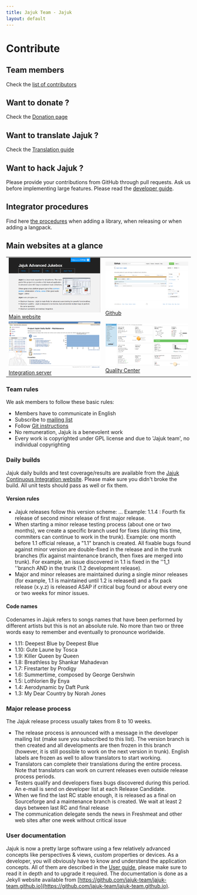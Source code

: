 ```yaml
---
title: Jajuk Team - Jajuk
layout: default
---
```


# Contribute

## Team members
Check the [list of contributors](/members.html) 

## Want to donate ?
Check the [Donation page](/donation.html) 

## Want to translate Jajuk ?
Check the [Translation guide](/translator_guide.html) 

## Want to hack Jajuk ?
Please provide your contributions from GitHub through pull requests. Ask us before implementing large features.
Please read the [developer guide](/developer_guide.html).

## Integrator procedures
Find here [the procedures](/integration_procedures.html) when adding a library, when releasing or when adding a langpack.

## Main websites at a glance

<table id="screenshots">
<tr>
	<td><img src="/images/website_main.png" style="width:350px;" title="Main website" alt="Main website"/> <a href="http://www.jajuk.info">Main website</a></td>
	<td><img src="/images/website_github.png" style="width:350px;" title="Github" alt="Github"/> <a href="https://github.com/jajuk-team/jajuk">Github</a></td>
</tr>
<tr>
	<td><img src="/images/website_hudson.png" style="width:350px;" title="Integration server" alt="Integration server"/> <a href="http://integration.jajuk.info">Integration server</a></td>
	<td><img src="/images/website_quality.png" style="width:350px;" title="Quality Center" alt="Quality Center"/> <a href="http://nemo.sonarqube.org/dashboard/index/org.jajuk:jajuk">Quality Center</a></td>
</tr>
</table>

### Team rules
We ask members to follow these basic rules:

- Members have to communicate in English
- Subscribe to [mailing list](http://lists.sourceforge.net/mailman/listinfo/jajuk-developers)
- Follow [Git instructions](/git.html)
- No remuneration, Jajuk is a benevolent work
- Every work is copyrighted under GPL license and due to 'Jajuk team', no individual copyrighting


### Daily builds

Jajuk daily builds and test coverage/results are available from the [Jajuk Continuous Integration website](http://integration.jajuk.info). 
Please make sure you didn't broke the build. All unit tests should pass as well or fix them. 

#### Version rules
-   Jajuk releases follow this version scheme: <major>.<minor>.<fix>. Example: 1.1.4 : Fourth fix release of second minor release of first major release.
-   When starting a minor release testing process (about one or two months), we create a specific branch used for fixes (during this time, commiters can continue to work in the trunk). Example: one month before 1.1 official release, a "1.1" branch is created. All fixable bugs found against minor version are double-fixed in the release and in the trunk branches (fix against maintenance branch, then fixes are merged into trunk). For example, an issue discovered in 1.1 is fixed in the ''1_1 ''branch AND in the trunk (1.2 development release).
-   Major and minor releases are maintained during a single minor releases (for example, 1.1 is maintained until 1.2 is released) and a fix pack release (x.y.z) is released ASAP if critical bug found or about every one or two weeks for minor issues.

#### Code names

Codenames in Jajuk refers to songs names that have been performed by different artists but this is not an absolute rule. No more than two or three words easy to remember and eventually to pronounce worldwide.

-    1.11: Deepest Blue by Deepest Blue
-    1.10: Gute Laune by Tosca
-    1.9: Killer Queen by Queen
-    1.8: Breathless by Shankar Mahadevan
-    1.7: Firestarter by Prodigy
-    1.6: Summertime, composed by George Gershwin
-    1.5: Lothlorien By Enya
-    1.4: Aerodynamic by Daft Punk
-    1.3: My Dear Country by Norah Jones 
    
### Major release process

The Jajuk release process usually takes from 8 to 10 weeks.

-   The release process is announced with a message in the developer mailing list (make sure you subscribed to this list). The version branch is then created and all developments are then frozen in this branch (however, it is still possible to work on the next version in trunk). English labels are frozen as well to allow translators to start working.
-   Translators can complete their translations during the entire process. Note that translators can work on current releases even outside release process periods.
-   Testers qualify and developers fixes bugs discovered during this period. An e-mail is send on developer list at each Release Candidate.
-   When we find the last RC stable enough, it is released as a final on Sourceforge and a maintenance branch is created. We wait at least 2 days between last RC and final release
-   The communication delegate sends the news in Freshmeat and other web sites after one week without critical issue

### User documentation

Jajuk is now a pretty large software using a few relatively advanced concepts like perspectives & views, custom properties or devices. As a developer, you will obviously have to know and understand the application concepts. 
All of them are described in the [User guide](/manual/main.html), please make sure to read it in depth and to 
upgrade it required. 
The documentation is done as a Jekyll website available from [https://github.com/jajuk-team/jajuk-team.github.io](https://github.com/jajuk-team/jajuk-team.github.io).


 
